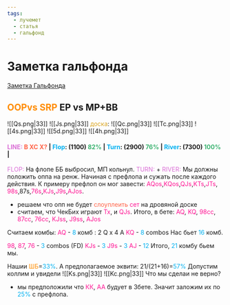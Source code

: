 ```yaml
---
tags:
  - лучемет
  - статья
  - гальфонд
---
```

# Заметка гальфонда
[Заметка Гальфонда](https://products.groupdocs.app/viewer/app/?lang=ru&file=18198896-4744-4478-84aa-750aa95bc396%2F%D0%A4%D0%B8%D0%BB%20%D0%93%D0%B5%D0%BB%D1%8C%D1%84%D0%BE%D0%BD%D0%B4_%20%D0%9F%D0%BE%D1%81%D1%82%D0%BE%D0%B9,%20%D0%92%D0%B7%D0%B2%D0%B5%D1%81%D1%8C%20(1).docx)
## <span style="color:rgb(255, 140, 0)">OOPvs SRP</span> EP vs MP+BB
![[Qs.png|33]] ![[Js.png|33]]   <span style="color:rgb(218, 165, 32)">доска</span>: ![[Qc.png|33]] ![[Tc.png|33]] ![[4s.png|33]]    ![[5d.png|33]]    ![[4h.png|33]]
#### <span style="color:rgb(218, 112, 214)">LINE:</span> <span style="font-weight:bold; color:rgb(255, 99, 71)">B XC X? </span>| <span style="color:rgb(0, 176, 240)">Flop</span>:  (1100) <span style="color:rgb(60, 179, 113)">82%</span> | <span style="color:rgb(0, 176, 240)">Turn</span>: (2900) <span style="color:rgb(60, 179, 113)">76%</span> | <span style="color:rgb(0, 176, 240)">River</span>: (7300) <span style="color:rgb(60, 179, 113)">100%</span> |

<span style="color:rgb(218, 112, 214)">FLOP:</span> На флопе ББ выбросил, МП кольнул.
<span style="color:rgb(218, 112, 214)">TURN:</span> +
<span style="color:rgb(218, 112, 214)">RIVER:</span> Мы должны положить оппа на ренж. Начиная с префлопа и сужать после каждого действия.
К примеру префлоп он мог завести: <span style="color:rgb(255, 20, 147)">AQos</span>,<span style="color:rgb(255, 20, 147)">KQos</span>,<span style="color:rgb(255, 20, 147)">QJs</span>,<span style="color:rgb(255, 20, 147)">KTs</span>,<span style="color:rgb(255, 20, 147)">JTs</span>, <span style="color:rgb(255, 20, 147)">98s</span>,87s,<span style="color:rgb(255, 20, 147)">76s</span>,<span style="color:rgb(255, 20, 147)">KJs</span>,<span style="color:rgb(255, 20, 147)">J9s</span>,<span style="color:rgb(255, 20, 147)">AJos</span>.
- решаем что опп не будет <span style="color:rgb(255, 99, 71)">слоуплеить</span> <span style="color:rgb(255, 20, 147)">сет</span> на дровяной доске
- считаем, что ЧекБих играют <span style="color:rgb(255, 20, 147)">Тх</span>, и <span style="color:rgb(255, 20, 147)">QJs</span>.
Итого, в бете: <span style="color:rgb(255, 20, 147)">AQ</span>, <span style="color:rgb(255, 20, 147)">KQ</span>, <span style="color:rgb(255, 20, 147)">98cc</span>, <span style="color:rgb(255, 20, 147)">87cc</span>, <span style="color:rgb(255, 20, 147)">76cc</span>, <span style="color:rgb(255, 20, 147)">KJss</span>, <span style="color:rgb(255, 20, 147)">J9ss</span>, <span style="color:rgb(255, 20, 147)">AJos</span>

Считаем комбы:
<span style="color:rgb(255, 20, 147)">AQ</span> - <span style="color:rgb(0, 176, 240)">8</span> комб : 2 Q х 4 A
<span style="color:rgb(255, 20, 147)">KQ</span> - <span style="color:rgb(0, 176, 240)">8</span> combos 
Нас бьет <span style="color:rgb(0, 176, 240)">16</span> комб.

<span style="color:rgb(255, 20, 147)">98</span>, <span style="color:rgb(255, 20, 147)">87</span>, <span style="color:rgb(255, 20, 147)">76</span> - <span style="color:rgb(0, 176, 240)">3</span> combos (FD)
<span style="color:rgb(255, 20, 147)">KJs</span> - <span style="color:rgb(0, 176, 240)">3</span>
<span style="color:rgb(255, 20, 147)">J9s</span> - <span style="color:rgb(0, 176, 240)">3</span>
<span style="color:rgb(255, 20, 147)">AJ</span> - <span style="color:rgb(0, 176, 240)">12</span>
Итого, <span style="color:rgb(0, 176, 240)">21</span> комбу бьем мы.

Нашии <span style="color:rgb(255, 140, 0)">ШБ</span>=<span style="color:rgb(0, 176, 240)">33%</span>. А предполагаемое эквити: 21/(21+16)=<span style="color:rgb(0, 176, 240)">57%</span> 
Допустим коллим и увидели   ![[Ks.png|33]]  ![[Kc.png|33]]
Что мы сделаи не верно?
- мы предположили что <span style="color:rgb(255, 20, 147)">КК</span>, <span style="color:rgb(255, 20, 147)">АА</span> будует в 3бете.
Значит заложим их по <span style="color:rgb(0, 176, 240)">25%</span> с  префлопа.

